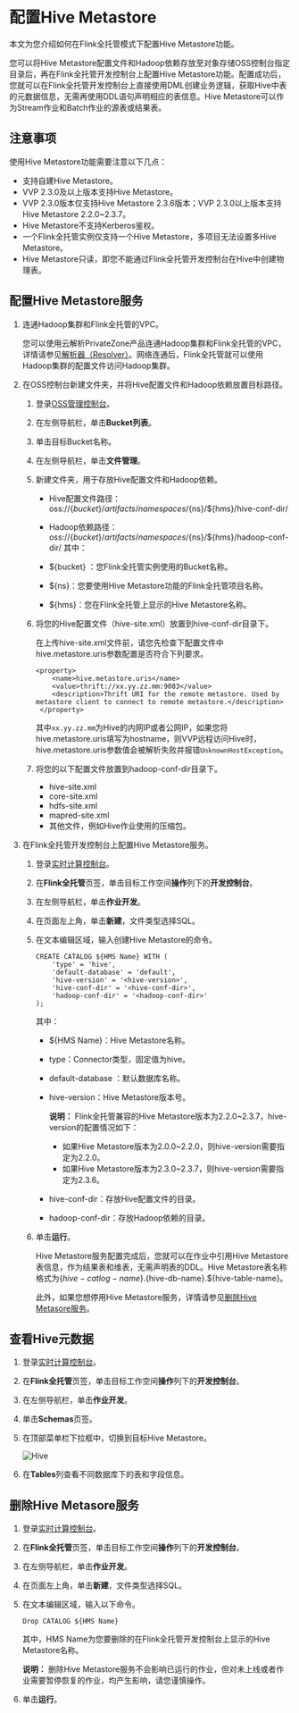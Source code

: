 # 配置Hive Metastore

本文为您介绍如何在Flink全托管模式下配置Hive Metastore功能。

您可以将Hive Metastore配置文件和Hadoop依赖存放至对象存储OSS控制台指定目录后，再在Flink全托管开发控制台上配置Hive Metastore功能。配置成功后，您就可以在Flink全托管开发控制台上直接使用DML创建业务逻辑，获取Hive中表的元数据信息，无需再使用DDL语句声明相应的表信息。Hive Metastore可以作为Stream作业和Batch作业的源表或结果表。

## 注意事项

使用Hive Metastore功能需要注意以下几点：

-   支持自建Hive Metastore。
-   VVP 2.3.0及以上版本支持Hive Metastore。
-   VVP 2.3.0版本仅支持Hive Metastore 2.3.6版本；VVP 2.3.0以上版本支持Hive Metastore 2.2.0~2.3.7。
-   Hive Metastore不支持Kerberos鉴权。
-   一个Flink全托管实例仅支持一个Hive Metastore，多项目无法设置多Hive Metastore。
-   Hive Metastore只读，即您不能通过Flink全托管开发控制台在Hive中创建物理表。

## 配置Hive Metastore服务

1.  连通Hadoop集群和Flink全托管的VPC。

    您可以使用云解析PrivateZone产品连通Hadoop集群和Flink全托管的VPC，详情请参见[解析器（Resolver）](/cn.zh-CN/用户指南/解析器（Resolver）.md)。网络连通后，Flink全托管就可以使用Hadoop集群的配置文件访问Hadoop集群。

2.  在OSS控制台新建文件夹，并将Hive配置文件和Hadoop依赖放置目标路径。

    1.  登录[OSS管理控制台](https://oss.console.aliyun.com/)。

    2.  在左侧导航栏，单击**Bucket列表**。

    3.  单击目标Bucket名称。

    4.  在左侧导航栏，单击**文件管理**。

    5.  新建文件夹，用于存放Hive配置文件和Hadoop依赖。

        -   Hive配置文件路径：oss://$\{bucket\}/artifacts/namespaces/$\{ns\}/$\{hms\}/hive-conf-dir/
        -   Hadoop依赖路径：oss://$\{bucket\}/artifacts/namespaces/$\{ns\}/$\{hms\}/hadoop-conf-dir/
        其中：

        -   $\{bucket\} ：您Flink全托管实例使用的Bucket名称。
        -   $\{ns\}：您要使用Hive Metastore功能的Flink全托管项目名称。
        -   $\{hms\}：您在Flink全托管上显示的Hive Metastore名称。
    6.  将您的Hive配置文件（hive-site.xml）放置到hive-conf-dir目录下。

        在上传hive-site.xml文件前，请您先检查下配置文件中hive.metastore.uris参数配置是否符合下列要求。

        ```
        <property>
            <name>hive.metastore.uris</name>
            <value>thrift://xx.yy.zz.mm:9083</value>
            <description>Thrift URI for the remote metastore. Used by metastore client to connect to remote metastore.</description>
         </property>
        ```

        其中`xx.yy.zz.mm`为Hive的内网IP或者公网IP，如果您将hive.metastore.uris填写为hostname，则VVP远程访问Hive时，hive.metastore.uris参数值会被解析失败并报错`UnknownHostException`。

    7.  将您的以下配置文件放置到hadoop-conf-dir目录下。

        -   hive-site.xml
        -   core-site.xml
        -   hdfs-site.xml
        -   mapred-site.xml
        -   其他文件，例如Hive作业使用的压缩包。
3.  在Flink全托管开发控制台上配置Hive Metastore服务。

    1.  登录[实时计算控制台](https://realtime-compute.console.aliyun.com/regions/cn-shanghai)。

    2.  在**Flink全托管**页签，单击目标工作空间**操作**列下的**开发控制台**。

    3.  在左侧导航栏，单击**作业开发**。

    4.  在页面左上角，单击**新建**，文件类型选择SQL。

    5.  在文本编辑区域，输入创建Hive Metastore的命令。

        ```
        CREATE CATALOG ${HMS Name} WITH (
            'type' = 'hive',
            'default-database' = 'default',
            'hive-version' = '<hive-version>',
            'hive-conf-dir' = '<hive-conf-dir>',
            'hadoop-conf-dir' = '<hadoop-conf-dir>'
        );
        ```

        其中：

        -   $\{HMS Name\}：Hive Metastore名称。
        -   type：Connector类型，固定值为hive。
        -   default-database ：默认数据库名称。
        -   hive-version：Hive Metastore版本号。

            **说明：** Flink全托管兼容的Hive Metastore版本为2.2.0~2.3.7，hive-version的配置情况如下：

            -   如果Hive Metastore版本为2.0.0~2.2.0，则hive-version需要指定为2.2.0。
            -   如果Hive Metastore版本为2.3.0~2.3.7，则hive-version需要指定为2.3.6。
        -   hive-conf-dir：存放Hive配置文件的目录。
        -   hadoop-conf-dir：存放Hadoop依赖的目录。
    6.  单击**运行**。

        Hive Metastore服务配置完成后，您就可以在作业中引用Hive Metastore表信息，作为结果表和维表，无需声明表的DDL。Hive Metastore表名称格式为$\{hive-catlog-name\}.$\{hive-db-name\}.$\{hive-table-name\}。

        此外，如果您想停用Hive Metastore服务，详情请参见[删除Hive Metasore服务](#section_h4x_5t3_488)。


## 查看Hive元数据

1.  登录[实时计算控制台](https://realtime-compute.console.aliyun.com/regions/cn-shanghai)。

2.  在**Flink全托管**页签，单击目标工作空间**操作**列下的**开发控制台**。

3.  在左侧导航栏，单击**作业开发**。

4.  单击**Schemas**页签。

5.  在顶部菜单栏下拉框中，切换到目标Hive Metastore。

    ![Hive](https://static-aliyun-doc.oss-accelerate.aliyuncs.com/assets/img/zh-CN/2851481261/p177086.png)

6.  在**Tables**列查看不同数据库下的表和字段信息。


## 删除Hive Metasore服务

1.  登录[实时计算控制台](https://realtime-compute.console.aliyun.com/regions/cn-shanghai)。

2.  在**Flink全托管**页签，单击目标工作空间**操作**列下的**开发控制台**。

3.  在左侧导航栏，单击**作业开发**。

4.  在页面左上角，单击**新建**，文件类型选择SQL。

5.  在文本编辑区域，输入以下命令。

    `Drop CATALOG ${HMS Name}`

    其中，HMS Name为您要删除的在Flink全托管开发控制台上显示的Hive Metastore名称。

    **说明：** 删除Hive Metastore服务不会影响已运行的作业，但对未上线或者作业需要暂停恢复的作业，均产生影响，请您谨慎操作。

6.  单击**运行**。


